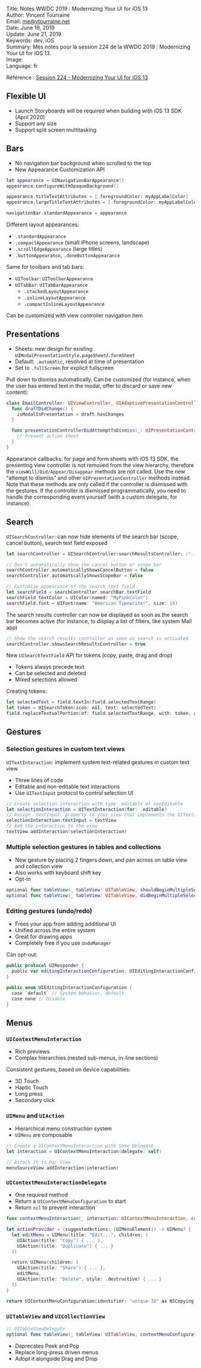 Title:     Notes WWDC 2019 : Modernizing Your UI for iOS 13  
Author:    Vincent Tourraine  
Email:     me@vtourraine.net  
Date:      June 19, 2019  
Update:    June 21, 2019  
Keywords:  dev, iOS  
Summary:   Mes notes pour la session 224 de la WWDC 2019 : Modernizing Your UI for iOS 13.  
Image:     
Language:  fr  


Référence : [Session 224 - Modernizing Your UI for iOS 13](https://developer.apple.com/wwdc19/224)

## Flexible UI
- Launch Storyboards will be required when building with iOS 13 SDK (April 2020)
- Support any size
- Support split screen multitasking

## Bars
- No navigation bar background when scrolled to the top
- New Appearance Customization API

``` swift
let appearance = UINavigationBarAppearance()
appearance.configureWithOpaqueBackground()

appearance.titleTextAttributes = [.foregroundColor: myAppLabelColor]
appearance.largeTitleTextAttributes = [.foregroundColor: myAppLabelColor]

navigationBar.standardAppearance = appearance
```

Different layout appearances:
- `.standardAppearance`
- `.compactAppearance` (small iPhone screens, landscape)
- `.scrollEdgeAppearance` (large titles)
- `.buttonAppearance`, `.doneButtonAppearance`

Same for toolbars and tab bars:
- `UIToolbar`: `UIToolbarAppearance`
- `UITabBar`: `UITabBarAppearance`
    - `.stackedLayoutAppearance`
    - `.inlineLayoutAppearance`
    - `.compactInlineLayoutAppearance`

Can be customized with view controller navigation item

## Presentations
- Sheets: new design for existing `UIModalPresentationStyle.pageSheet`/`.formSheet`
- Default: `.automatic`, resolved at time of presentation
- Set to `.fullScreen` for explicit fullscreen

Pull down to dismiss automatically. Can be customized (for instance, when the user has entered text in the modal, offer to discard or save new content):

``` swift
class EmailController: UIViewController, UIAdaptivePresentationControllerDelegate {
  func draftDidChange() {
    isModalInPresentation = draft.hasChanges
  }

  func presentationControllerDidAttemptToDismiss(_: UIPresentationController) {
    // Present action sheet
  }
}
```

Appearance callbacks: for page and form sheets with iOS 13 SDK, the presenting view controller is not removed from the view hierarchy, therefore the `viewWill/Did/Appear/Disappear` methods are not called. Use the new “attempt to dismiss” and other `UIPresentationController` methods instead. Note that these methods are only called if the controller is dismissed with the gestures. If the controller is dismissed programmatically, you need to handle the corresponding event yourself (with a custom delegate, for instance).

## Search
`UISearchController`: can now hide elements of the search bar (scope, cancel button), search text field exposed

``` swift
let searchController = UISearchController(searchResultsController: /*...*/)

// Don’t automatically show the cancel button or scope bar
searchController.automaticallyShowsCancelButton = false
searchController.automaticallyShowsScopeBar = false

// Customize appearance of the search text field
let searchField = searchController.searchBar.textField
searchField.textColor = UIColor(named: "MyPinkColor")
searchField.font = UIFont(name: "American Typewriter", size: 18)
```

The search results controller can now be displayed as soon as the search bar becomes active (for instance, to display a list of filters, like system Mail app)

``` swift
// Show the search results controller as soon as search is activated
searchController.showsSearchResultsController = true
```

New `UISearchTextField` API for tokens (copy, paste, drag and drop)
- Tokens always precede text
- Can be selected and deleted
- Mixed selections allowed

Creating tokens:
``` swift
let selectedText = field.textIn(field.selectedTextRange)
let token = UISearchToken(icon: nil, text: selectedText)
field.replaceTextualPortion(of: field.selectedTextRange, with: token, at: field.tokens.count)
```

## Gestures
### Selection gestures in custom text views

`UITextInteraction`: implement system text-related gestures in custom text view
- Three lines of code
- Editable and non-editable text interactions
- Use `UITextInput` protocol to control selection UI

``` swift
// Create selection interaction with type .editable or nonEditable
let selectionInteraction = UITextInteraction(for: .editable)
// Assign `textInput` property to your view that implements the UITextInput protocol
selectionInteraction.textInput = textView
// Add the interaction to the view
textView.addInteraction(selectionInteraction)

```

### Multiple selection gestures in tables and collections
- New gesture by placing 2 fingers down, and pan across on table view and collection view
- Also works with keyboard shift key
- Opt-in

``` swift
optional func tableView(_ tableView: UITableView, shouldBeginMultipleSelectionInteractionAtIndexPath indexPath: IndexPath) -> Bool
optional func tableView(_ tableView: UITableView, didBeginMultipleSelectionInteractionAtIndexPath indexPath: IndexPath)
```

### Editing gestures (undo/redo)
- Frees your app from adding additional UI
- Unified across the entire system
- Great for drawing apps
- Completely free if you use `UndoManager`

Can opt-out:
``` swift
public protocol UIResponder {
  public var editingInteractionConfiguration: UIEditingInteractionConfiguration
}

public enum UIEditingInteractionConfiguration {
  case `default` // System behavior, default
  case none // Disable
}
```

## Menus
### `UIContextMenuInteraction`

- Rich previews
- Complex hierarchies (nested sub-menus, in-line sections)

Consistent gestures, based on device capabilities:
- 3D Touch
- Haptic Touch
- Long press
- Secondary click

### `UIMenu` and `UIAction`
- Hierarchical menu construction system
- `UIMenu` are composable

``` swift
// Create a UIContextMenuInteraction with Some Delegate
let interaction = UIContextMenuInteraction(delegate: self)

// Attach It to Our View
menuSourceView.addInteraction(interaction)
```

### `UIContextMenuInteractionDelegate`

- One required method
- Return a `UIContextMenuConfiguration` to start
- Return `nil` to prevent interaction

``` swift
func contextMenuInteraction(_ interaction: UIContextMenuInteraction, configurationForMenuAtLocation location: CGPoint) -> UIContextMenuConfiguration?
```

``` swift
let actionProvider = (suggestedActions: [UIMenuElement]) -> UIMenu? {
  let editMenu = UIMenu(title: "Edit...", children: [
    UIAction(title: "Copy") { ... },
    UIAction(title: "Duplicate") { ... }
  ])

  return UIMenu(children: [
    UIAction(title: "Share") { ... },
    editMenu,
    UIAction(title: "Delete", style: .destructive) { ... }
  ])
}

return UIContextMenuConfiguration(identifier: "unique-ID" as NSCopying, previewProvider: nil, actionProvider: actionProvider)
```

### `UITableView` and `UICollectionView`
``` swift
// UITableViewDelegate
optional func tableView(_ tableView: UITableView, contextMenuConfigurationForRowAtIndexPath indexPath: IndexPath, point: CGPoint) -> UIContextMenuConfiguration?
```

- Deprecates Peek and Pop
- Replace long-press driven menus
- Adopt it alongside Drag and Drop
